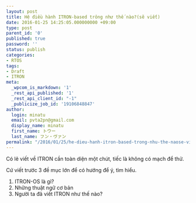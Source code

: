 ```yaml
---
layout: post
title: Hệ điều hành ITRON-based trông như thế nào?(sẽ viết)
date: 2016-01-25 14:25:05.000000000 +09:00
type: post
parent_id: '0'
published: true
password: ''
status: publish
categories:
- RTOS
tags:
- Draft
- ITRON
meta:
  _wpcom_is_markdown: '1'
  _rest_api_published: '1'
  _rest_api_client_id: "-1"
  _publicize_job_id: '19106848847'
author:
  login: minatu
  email: pvta2pn@gmail.com
  display_name: minatu
  first_name: トウー
  last_name: フン・ヴァン
permalink: "/2016/01/25/he-dieu-hanh-itron-based-trong-nhu-the-naose-viet/"
---
```

Có lẽ viết về ITRON cần toàn diện một chút, tiếc là không có mạch để thử.

Cứ viết trước 3 đề mục lớn để có hướng để ý, tìm hiểu.

1.  ITRON-OS là gì?
2.  Những thuật ngữ cơ bản
3.  Người ta đã viết ITRON như thế nào?